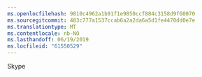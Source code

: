 ```yaml
---
ms.openlocfilehash: 9810c4962a1b91f1e9850ccf884c3158d9f60070
ms.sourcegitcommit: 483c777a1537ccab6a2a2da6a5d1fe4470dd0e7e
ms.translationtype: MT
ms.contentlocale: nb-NO
ms.lasthandoff: 06/19/2019
ms.locfileid: "61550529"
---
```

Skype